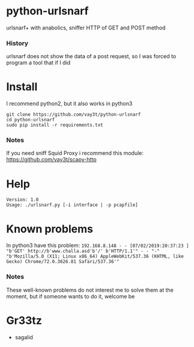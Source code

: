 # python-urlsnarf
urlsnarf+ with anabolics, sniffer HTTP of GET and POST method

### History
urlsnarf does not show the data of a post request, so I was forced to program a tool that if I did

# Install
I recommend python2, but it also works in python3

```
git clone https://github.com/vay3t/python-urlsnarf
cd python-urlsnarf
sudo pip install -r requirements.txt
```

### Notes
If you need sniff Squid Proxy i recommend this module: https://github.com/vay3t/scapy-http

# Help
```
Version: 1.0
Usage: ./urlsnarf.py [-i interface | -p pcapfile]
```

# Known problems
In python3 have this problem: 
```192.168.8.148 - - [07/02/2019:20:37:23 ] "b'GET' http://b'www.challa.asd'b'/' b'HTTP/1.1'" - - "-" "b'Mozilla/5.0 (X11; Linux x86_64) AppleWebKit/537.36 (KHTML, like Gecko) Chrome/72.0.3626.81 Safari/537.36'"```

### Notes
These well-known problems do not interest me to solve them at the moment, but if someone wants to do it, welcome be

# Gr33tz
* sagalid
